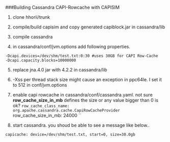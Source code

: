 ###Building Cassandra CAPI-Rowcache with CAPISIM

1. clone hhorii/trunk

2. compile/build capisim and copy generated capiblock.jar in cassandra/lib

3. compile cassandra

4. in cassandra/conf/jvm.options add following properties. 
```
-Dcapi.devices=/dev/shm/test.txt:0:30 #uses 30GB for CAPI Row-Cache
-Dcapi.capacity.blocks=10000000 
```
5. replace jna.4.0 jar with 4.2.2 in cassandra/lib

6. -Xss per thread stack size might cause an exception in ppc64le. I set it to 512 in conf/jvm.options

7. enable capi rowcache in cassandra/conf/cassandra.yaml. not sure **row_cache_size_in_mb** defines the size or any value bigger than 0 is ok?
`row_cache_class_name: org.apache.cassandra.cache.CapiRowCacheProvider`
row_cache_size_in_mb: 24000 
``

8. start cassandra. you shoud be able to see a message like below..
```
capicache: device=/dev/shm/test.txt, start=0, size=30.0gb
```
